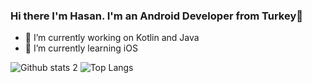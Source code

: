 ### Hi there I'm Hasan. I'm an Android Developer from Turkey👋

- 🔭 I’m currently working on Kotlin and Java
- 🌱 I’m currently learning iOS

![Github stats 2](https://github-readme-stats.vercel.app/api?username=AkcayHasan&show_icons=true&theme=radical)
![Top Langs](https://github-readme-stats.vercel.app/api/top-langs/?username=AkcayHasan&layout=compact&theme=radical)


<!--
- 👯 I’m looking to collaborate on ...
- 🤔 I’m looking for help with ...
- 💬 Ask me about ...
- 📫 How to reach me: ...
- 😄 Pronouns: ...
- ⚡ Fun fact: ...
-->

